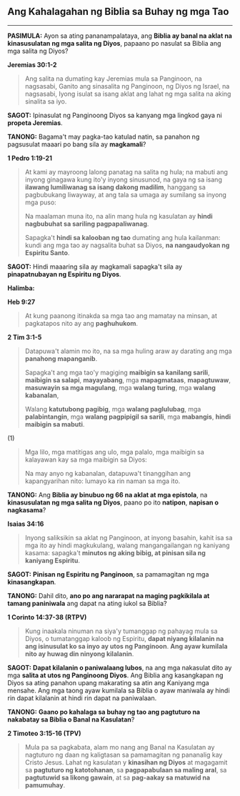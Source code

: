 ## Ang Kahalagahan ng Biblia sa Buhay ng mga Tao

---

**PASIMULA:** Ayon sa ating pananampalataya, ang **Biblia ay banal na aklat na kinasusulatan ng mga salita ng Diyos**, papaano po nasulat sa Biblia ang mga salita ng Diyos?

**Jeremias 30:1-2**
> Ang salita na dumating kay Jeremias mula sa Panginoon, na nagsasabi, Ganito ang sinasalita ng Panginoon, ng Diyos ng Israel, na nagsasabi, Iyong isulat sa isang aklat ang lahat ng mga salita na aking sinalita sa iyo.

**SAGOT:** Ipinasulat ng Panginoong Diyos sa kanyang mga lingkod gaya ni **propeta Jeremias**.

**TANONG:** Bagama't may pagka-tao katulad natin, sa panahon ng pagsusulat maaari po bang sila ay **magkamali**?

**1 Pedro 1:19-21**
> At kami ay mayroong lalong panatag na salita ng hula; na mabuti ang inyong ginagawa kung ito'y inyong sinusunod, na gaya ng sa isang **ilawang lumiliwanag sa isang dakong madilim**, hanggang sa pagbubukang liwayway, at ang tala sa umaga ay sumilang sa inyong mga puso:
>
> Na maalaman muna ito, na alin mang hula ng kasulatan ay **hindi nagbubuhat sa sariling pagpapaliwanag**.
>
> Sapagka't **hindi sa kalooban ng tao** dumating ang hula kailanman: kundi ang mga tao ay nagsalita buhat sa Diyos, **na nangaudyokan ng Espiritu Santo**.

**SAGOT:** Hindi maaaring sila ay magkamali sapagka't sila ay **pinapatnubayan ng Espiritu ng Diyos**.

**Halimba:**

**Heb 9:27**
> At kung paanong itinakda sa mga tao ang mamatay na minsan, at pagkatapos nito ay ang **paghuhukom**.

**2 Tim 3:1-5**
> Datapuwa't alamin mo ito, na sa mga huling araw ay darating ang mga **panahong mapanganib**.
>
> Sapagka't ang mga tao'y magiging **maibigin sa kanilang sarili**, **maibigin sa salapi**, **mayayabang**, mga **mapagmataas**, **mapagtuwaw**, **masuwayin sa mga magulang**, mga **walang turing**, mga **walang kabanalan**,
>
> Walang **katutubong pagibig**, mga **walang paglulubag**, mga **palabintangin**, mga **walang pagpipigil sa sarili**, mga **mabangis**, **hindi maibigin sa mabuti**.


(1)
> Mga lilo, mga matitigas ang ulo, mga palalo, mga maibigin sa kalayawan kay sa mga maibigin sa Diyos:
>
> Na may anyo ng kabanalan, datapuwa't tinanggihan ang kapangyarihan nito: lumayo ka rin naman sa mga ito.

**TANONG:** Ang **Biblia ay binubuo ng 66 na aklat at mga epistola**, na **kinasusulatan ng mga salita ng Diyos**, paano po ito **natipon**, **napisan o nagkasama**?

**Isaias 34:16**
> Inyong saliksikin sa aklat ng Panginoon, at inyong basahin, kahit isa sa mga ito ay hindi magkukulang, walang mangangailangan ng kaniyang kasama: sapagka't **minutos ng aking bibig, at pinisan sila ng kaniyang Espiritu**.

**SAGOT:** **Pinisan ng Espiritu ng Panginoon**, sa pamamagitan ng mga **kinasangkapan**.

**TANONG:** Dahil dito, **ano po ang nararapat na maging pagkikilala at tamang paniniwala** ang dapat na ating iukol sa Biblia?

**1 Corinto 14:37-38 (RTPV)**
> Kung inaakala ninuman na siya'y tumanggap ng pahayag mula sa Diyos, o tumatanggap kaloob ng Espiritu, **dapat niyang kilalanin na ang isinusulat ko sa inyo ay utos ng Panginoon**. **Ang ayaw kumilala nito ay huwag din ninyong kilalanin**.

**SAGOT:** **Dapat kilalanin o paniwalaang lubos**, na ang mga nakasulat dito ay mga **salita at utos ng Panginoong Diyos**. Ang Biblia ang kasangkapan ng Diyos sa ating panahon upang makarating sa atin ang Kaniyang mga mensahe. Ang mga taong ayaw kumilala sa Biblia o ayaw maniwala ay hindi rin dapat kilalanin at hindi rin dapat na paniwalaan.

**TANONG:** **Gaano po kahalaga sa buhay ng tao ang pagtuturo na nakabatay sa Biblia o Banal na Kasulatan**?

**2 Timoteo 3:15-16 (TPV)**
> Mula pa sa pagkabata, alam mo nang ang Banal na Kasulatan ay nagtuturo ng daan ng kaligtasan sa pamamagitan ng pananalig kay Cristo Jesus. Lahat ng kasulatan y **kinasihan ng Diyos** at magagamit sa **pagtuturo ng katotohanan**, sa **pagpapabulaan sa maling aral**, sa **pagtutuwid sa likong gawain**, at sa **pag-aakay sa matuwid na pamumuhay**.


